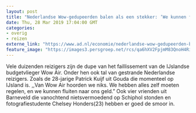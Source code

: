 ```yaml
---
layout: post
title: "Nederlandse Wow-gedupeerden balen als een stekker: ‘We kunnen fluiten naar ons geld’"
date: Thu, 28 Mar 2019 17:04:00 GMT
categories: 
- overig 
- reizen 
externe_link: "https://www.ad.nl/economie/nederlandse-wow-gedupeerden-balen-als-een-stekker-we-kunnen-fluiten-naar-ons-geld~ab19525b/"
feature_image: "https://images3.persgroep.net/rcs/qa6hXV2FpjmM83QnoH4RiHeslUI/diocontent/144344837/_fitwidth/400/?appId=21791a8992982cd8da851550a453bd7f&quality=0.7"
---
```


Vele duizenden reizigers zijn de dupe van het faillissement van de IJslandse budgetvlieger Wow Air. Onder hen ook tal van gestrande Nederlandse reizigers. Zoals de 28-jarige Patrick Kuijf uit Gouda die momenteel op IJsland is. ,,Van Wow Air hoorden we niks. We hebben alles zelf moeten regelen, en we kunnen fluiten naar ons geld.” Ook vier vrienden uit Barneveld die vanochtend nietsvermoedend op Schiphol stonden en fotografiestudente Chelsey Honders(23) hebben er goed de smoor in.
